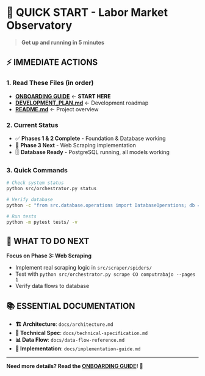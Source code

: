 # 🚀 **QUICK START - Labor Market Observatory**

> **Get up and running in 5 minutes**

## ⚡ **IMMEDIATE ACTIONS**

### **1. Read These Files (in order)**
- **[ONBOARDING GUIDE](docs/ONBOARDING_GUIDE.md)** ← **START HERE**
- **[DEVELOPMENT_PLAN.md](DEVELOPMENT_PLAN.md)** ← Development roadmap
- **[README.md](README.md)** ← Project overview

### **2. Current Status**
- ✅ **Phases 1 & 2 Complete** - Foundation & Database working
- 🚧 **Phase 3 Next** - Web Scraping implementation
- 🗄️ **Database Ready** - PostgreSQL running, all models working

### **3. Quick Commands**
```bash
# Check system status
python src/orchestrator.py status

# Verify database
python -c "from src.database.operations import DatabaseOperations; db = DatabaseOperations(); print('✅ Database working!')"

# Run tests
python -m pytest tests/ -v
```

## 🎯 **WHAT TO DO NEXT**

**Focus on Phase 3: Web Scraping**
- Implement real scraping logic in `src/scraper/spiders/`
- Test with `python src/orchestrator.py scrape CO computrabajo --pages 1`
- Verify data flows to database

## 📚 **ESSENTIAL DOCUMENTATION**

- **🏗️ Architecture**: `docs/architecture.md`
- **🔧 Technical Spec**: `docs/technical-specification.md`
- **📊 Data Flow**: `docs/data-flow-reference.md`
- **🚀 Implementation**: `docs/implementation-guide.md`

---

**Need more details? Read the [ONBOARDING GUIDE](docs/ONBOARDING_GUIDE.md)!** 🚀 